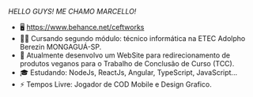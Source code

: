*HELLO GUYS! ME CHAMO MARCELLO!*

- 🖥️ https://www.behance.net/ceftworks
- 👩‍💻 Cursando segundo módulo: técnico informática na ETEC Adolpho Berezin MONGAGUÁ-SP.
- 🔭 Atualmente desenvolvo um WebSite para redirecionamento de produtos veganos para o Trabalho de Conclusão de Curso (TCC).
- 🎓 Estudando: NodeJs, ReactJs, Angular, TypeScript, JavaScript...
- ⚡ Tempos Livre: Jogador de COD Mobile e Design Grafico.

       
       
